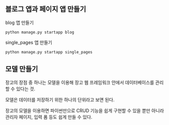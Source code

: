 ## 블로그 앱과 페이지 앱 만들기



blog 앱 만들기

```
python manage.py startapp blog
```



single_pages 앱 만들기

```
python manage.py startapp single_pages
```





## 모델 만들기

장고의 장점 중 하나는 모델을 이용해 장고 웹 프레임워크 안에서 데이터베이스를 관리할 수 있다는 것.

모델은 데이터를 저장하기 위한 하나의 단위라고 보면 된다.

장고의 모델을 이용하면 파이썬만으로 CRUD 기능을 쉽게 구현할 수 있을 뿐만 아니라 관리자 페이지, 입력 폼 등도 쉽게 만들 수 있다.



